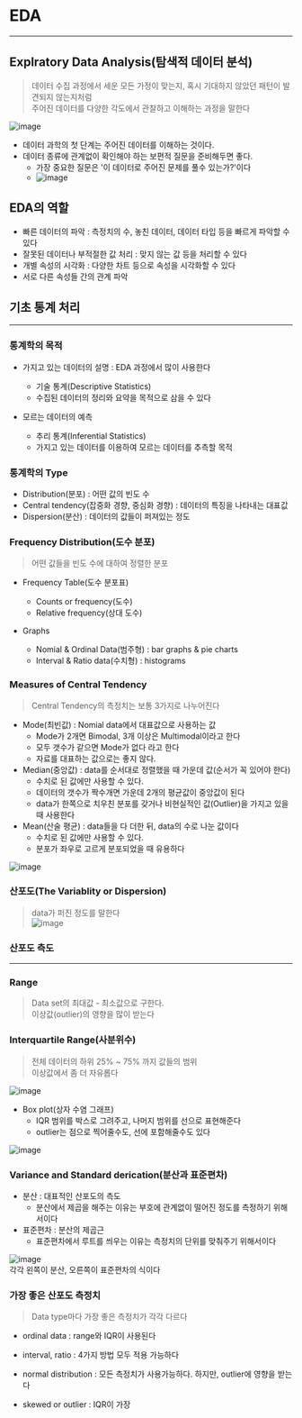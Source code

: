 # EDA
---
## Explratory Data Analysis(탐색적 데이터 분석)
> 데이터 수집 과정에서 세운 모든 가정이 맞는지, 혹시 기대하지 않았던 패턴이 발견되지 않는지처럼   
> 주어진 데이터를 다양한 각도에서 관찰하고 이해하는 과정을 말한다

![image](https://user-images.githubusercontent.com/80378041/158749030-2fe01570-d395-41b2-b242-4891356bfa0c.png)

- 데이터 과학의 첫 단계는 주어진 데이터를 이해하는 것이다.
- 데이터 종류에 관계없이 확인해야 하는 보편적 질문을 준비해두면 좋다.
  - 가장 중요한 질문은 '이 데이터로 주어진 문제를 풀수 있는가?'이다
  - ![image](https://user-images.githubusercontent.com/80378041/158749155-8e003f94-6b30-4914-9575-b22528837af6.png)
 
## EDA의 역할
- 빠른 데이터의 파악 : 측정치의 수, 놓친 데이터, 데이터 타입 등을 빠르게 파악할 수 있다
- 잘못된 데이터나 부적절한 값 처리 : 맞지 않는 값 등을 처리할 수 있다
- 개별 속성의 시각화 : 다양한 차트 등으로 속성을 시각화할 수 있다
- 서로 다른 속성들 간의 관계 파악

## 기초 통계 처리
---
### 통계학의 목적
- 가지고 있는 데이터의 설명 : EDA 과정에서 많이 사용한다
  - 기술 통계(Descriptive Statistics)
  - 수집된 데이터의 정리와 요약을 목적으로 삼을 수 있다

- 모르는 데이터의 예측
  - 추리 통계(Inferential Statistics)
  - 가지고 있는 데이터를 이용하여 모르는 데이터를 추측할 목적

### 통계학의 Type
- Distribution(분포) : 어떤 값의 빈도 수
- Central tendency(잡중화 경향, 중심화 경향) : 데이터의 특징을 나타내는 대표값
- Dispersion(분산) : 데이터의 값들이 퍼져있는 정도

### Frequency Distribution(도수 분포)
> 어떤 값들을 빈도 수에 대하여 정렬한 분포

- Frequency Table(도수 분포표)
  - Counts or frequency(도수)
  - Relative frequency(상대 도수)

- Graphs
  - Nomial & Ordinal Data(범주형) : bar graphs & pie charts
  - Interval & Ratio data(수치형) : histograms

### Measures of Central Tendency
> Central Tendency의 측정치는 보통 3가지로 나누어진다

- Mode(최빈값) : Nomial data에서 대표값으로 사용하는 값
  - Mode가 2개면 Bimodal, 3개 이상은 Multimodal이라고 한다
  - 모두 갯수가 같으면 Mode가 없다 라고 한다
  - 자료를 대표하는 값으로는 좋지 않다.
- Median(중앙값) : data를 순서대로 정렬했을 때 가운데 값(순서가 꼭 있어야 한다)
  - 수치로 된 값에만 사용할 수 있다.  
  - 데이터의 갯수가 짝수개면 가운데 2개의 평균값이 중앙값이 된다
  - data가 한쪽으로 치우친 분포를 갖거나 비현실적인 값(Outlier)을 가지고 있을 때 사용한다
- Mean(산술 평균) : data들을 다 더한 뒤, data의 수로 나눈 값이다   
  - 수치로 된 값에만 사용할 수 있다.
  - 분포가 좌우로 고르게 분포되었을 때 유용하다 

![image](https://user-images.githubusercontent.com/80378041/158750828-99753528-3ed4-42a2-8238-5cc23fa52a66.png)

### 산포도(The Variablity or Dispersion)
> data가 퍼진 정도를 말한다      
![image](https://user-images.githubusercontent.com/80378041/159424248-f344498b-d7e2-4e20-8179-bd551c7944c7.png)

### 산포도 측도
---
### Range
> Data set의 최대값 - 최소값으로 구한다.      
> 이상값(outlier)의 영향을 많이 받는다

### Interquartile Range(사분위수)
> 전체 데이터의 하위 25% ~ 75% 까지 값들의 범위      
> 이상값에서 좀 더 자유롭다

![image](https://user-images.githubusercontent.com/80378041/159424315-ee7a9f3d-c978-41b5-b843-0e32bc18c919.png)

- Box plot(상자 수염 그래프)
  - IQR 범위를 박스로 그려주고, 나머지 범위를 선으로 표현해준다
  - outlier는 점으로 찍어줄수도, 선에 포함해줄수도 있다

![image](https://user-images.githubusercontent.com/80378041/159424384-6747d323-2548-4e89-9270-aa8100060247.png)

### Variance and Standard derication(분산과 표준편차)
- 분산 : 대표적인 산포도의 측도
  - 분산에서 제곱을 해주는 이유는 부호에 관계없이 떨어진 정도를 측정하기 위해서이다
- 표준편차 : 분산의 제곱근
  - 표준편차에서 루트를 씌우는 이유는 측정치의 단위를 맞춰주기 위해서이다

![image](https://user-images.githubusercontent.com/80378041/159424440-f4c89de7-f07a-4c04-9dd7-a7bdb614b5f2.png)     
각각 왼쪽이 분산, 오른쪽이 표준편차의 식이다

### 가장 좋은 산포도 측정치
> Data type마다 가장 좋은 측정치가 각각 다르다

- ordinal data : range와 IQR이 사용된다
- interval, ratio : 4가지 방법 모두 적용 가능하다

- normal distribution : 모든 측정치가 사용가능하다. 하지만, outlier에 영향을 받는다
- skewed or outlier : IQR이 가장 
